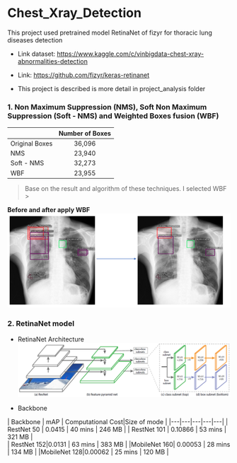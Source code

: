 # Chest_Xray_Detection
This project used pretrained model RetinaNet of fizyr for thoracic lung diseases detection
- Link dataset: https://www.kaggle.com/c/vinbigdata-chest-xray-abnormalities-detection
- Link: https://github.com/fizyr/keras-retinanet

- This project is described is more detail in project_analysis folder
### 1. Non Maximum Suppression (NMS), Soft Non Maximum Suppression (Soft - NMS) and Weighted Boxes fusion (WBF)
||      Number of Boxes      | 
|----------|:-------------:|
| Original Boxes | 36,096|
| NMS| 23,940|
| Soft - NMS | 32,273 |
|WBF | 23,955|

> Base on the result and algorithm of these techniques. I selected WBF > 

**Before and after apply WBF**
![img_1](image_in_markdown/Image_before_after.png)

### 2. RetinaNet model
- RetinaNet Architecture
![img_2](image_in_markdown/retinanet.png)

- Backbone

|  Backbone |  mAP |  Computational Cost|Size of mode |
|---|---|---|---|---|
| RestNet 50  | 0.0415   | 40 mins   | 246 MB    | 
|  RestNet 101 |   0.10866  |  53 mins   |  321 MB    |   
| RestNet 152|0.0131         | 63 mins        | 383 MB       |
|MobileNet 160| 0.00053      | 28 mins        | 134 MB       |
|MobileNet 128|0.00062       | 25 mins        | 120 MB       | 

